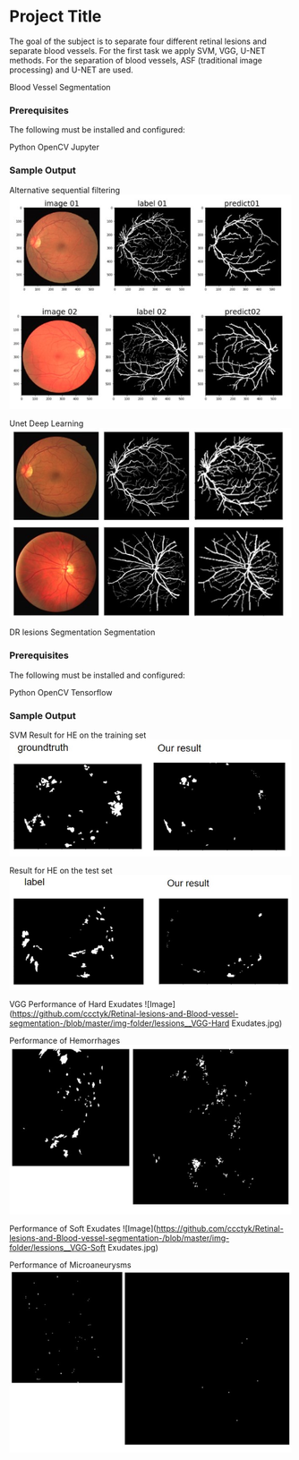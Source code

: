 # Project Title

The goal of the subject is to separate four different
retinal lesions and separate blood vessels. For the first task we
apply SVM, VGG, U-NET methods. For the separation of blood
vessels, ASF (traditional image processing) and U-NET are
used.

Blood Vessel Segmentation
### Prerequisites

The following must be installed and configured:

Python
OpenCV
Jupyter

### Sample Output

Alternative sequential filtering
![Image](https://github.com/ccctyk/Retinal-lesions-and-Blood-vessel-segmentation-/blob/master/img-folder/blood__ASF.jpg)

Unet Deep Learning
![Image](https://github.com/ccctyk/Retinal-lesions-and-Blood-vessel-segmentation-/blob/master/img-folder/blood__Unet.jpg)

DR lesions Segmentation Segmentation
### Prerequisites

The following must be installed and configured:

Python
OpenCV
Tensorflow

### Sample Output
SVM
Result for HE on the training set
![Image](https://github.com/ccctyk/Retinal-lesions-and-Blood-vessel-segmentation-/blob/master/img-folder/lessions__SVM-test.jpg)

Result for HE on the test set
![Image](https://github.com/ccctyk/Retinal-lesions-and-Blood-vessel-segmentation-/blob/master/img-folder/lessions__SVM-training.jpg)

VGG
Performance of Hard Exudates
![Image](https://github.com/ccctyk/Retinal-lesions-and-Blood-vessel-segmentation-/blob/master/img-folder/lessions__VGG-Hard Exudates.jpg)

Performance of Hemorrhages
![Image](https://github.com/ccctyk/Retinal-lesions-and-Blood-vessel-segmentation-/blob/master/img-folder/lessions__VGG-Haemorrhages.jpg)

Performance of Soft Exudates
![Image](https://github.com/ccctyk/Retinal-lesions-and-Blood-vessel-segmentation-/blob/master/img-folder/lessions__VGG-Soft Exudates.jpg)

Performance of Microaneurysms
![Image](https://github.com/ccctyk/Retinal-lesions-and-Blood-vessel-segmentation-/blob/master/img-folder/lessions__VGG-Microaneurysms.jpg)

